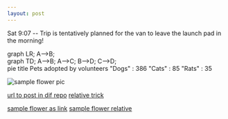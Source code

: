 ```yaml
---
layout: post
---
```


Sat 9:07 -- Trip is tentatively planned for the van to leave the launch pad in the morning!
<div class="mermaid">
graph LR;
  A-->B;
</div>
<script async src="https://unpkg.com/mermaid@8.2.3/dist/mermaid.min.js"></script>


<div class="mermaid">
graph TD;
A-->B;
A-->C;
B-->D;
C-->D;
</div>

<div class="mermaid">
pie title Pets adopted by volunteers
  "Dogs" : 386
  "Cats" : 85
  "Rats" : 35
</div>

![sample flower pic]({{site.url}}/images/15161189-9AEE-4A55-A4A5-AE329B3EDE20.jpeg)

[url to post in dif repo](https://waynewhitley.github.io/github-pages-with-jekyll/2021/10/10/my-second-post.html)
[relative trick](../github-pages-with-jekyll/2021/10/10/my-second-post.html)

[sample flower as link]({{site.url}}/images/15161189-9AEE-4A55-A4A5-AE329B3EDE20.jpeg)
[sample flower relative](/images/15161189-9AEE-4A55-A4A5-AE329B3EDE20.jpeg)
